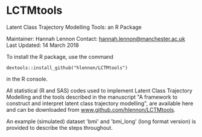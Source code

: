 # LCTMtools

Latent Class Trajectory Modelling Tools: an R Package

Maintainer: Hannah Lennon
Contact: hannah.lennon@manchester.ac.uk  
Last Updated: 14 March 2018


To install the R package, use the command 
```{r}
devtools::install_github("hlennon/LCTMtools")
```
in the R console.  


All statistical (R and SAS) codes used to implement Latent Class Trajectory Modelling and the tools described in the manuscript "A framework to construct and interpret latent class trajectory modelling", are available here and can be downloaded from www.github.com/hlennon/LCTMtools.

An example (simulated) dataset 'bmi' and 'bmi_long' (long format version) is provided to describe the steps throughout.
